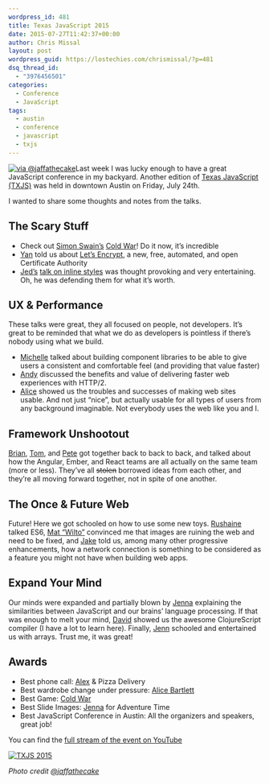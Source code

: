 ```yaml
---
wordpress_id: 481
title: Texas JavaScript 2015
date: 2015-07-27T11:42:37+00:00
author: Chris Missal
layout: post
wordpress_guid: https://lostechies.com/chrismissal/?p=481
dsq_thread_id:
  - "3976456501"
categories:
  - Conference
  - JavaScript
tags:
  - austin
  - conference
  - javascript
  - txjs
---
```

[<img src="/content/chrismissal/uploads/2015/07/txjs-sign.jpg" alt="via @jaffathecake" title="Texas JavaScript 2015" width="599" height="318" class="alignleft size-full wp-image-486" srcset="/content/chrismissal/uploads/2015/07/txjs-sign.jpg 599w, /content/chrismissal/uploads/2015/07/txjs-sign-300x159.jpg 300w" sizes="(max-width: 599px) 100vw, 599px" />](/content/chrismissal/uploads/2015/07/txjs-sign.jpg)Last week I was lucky enough to have a great JavaScript conference in my backyard. Another edition of [Texas JavaScript (TXJS)](https://2015.texasjavascript.com) was held in downtown Austin on Friday, July 24th.

I wanted to share some thoughts and notes from the talks.

## The Scary Stuff

  * Check out [Simon Swain&#8217;s](https://twitter.com/simon_swain) [Cold War](https://simonswain.com/coldwar)! Do it now, it&#8217;s incredible
  * [Yan](https://twitter.com/bcrypt) told us about [Let’s Encrypt](https://letsencrypt.org/), a new, free, automated, and open Certificate Authority
  * [Jed&#8217;s](https://twitter.com/jedschmidt) [talk on inline styles](http://slides.com/jedschmidt/america-inline#/) was thought provoking and very entertaining. Oh, he was defending them for what it&#8217;s worth.

## UX & Performance

These talks were great, they all focused on people, not developers. It&#8217;s great to be reminded that what we do as developers is pointless if there&#8217;s nobody using what we build.

  * [Michelle](https://twitter.com/hazelcough) talked about building component libraries to be able to give users a consistent and comfortable feel (and providing that value faster)
  * [Andy](https://twitter.com/andydavies) discussed the benefits and value of delivering faster web experiences with HTTP/2.
  * [Alice](https://twitter.com/alicebartlett) showed us the troubles and successes of making web sites usable. And not just &#8220;nice&#8221;, but actually usable for all types of users from any background imaginable. Not everybody uses the web like you and I.

## Framework Unshootout

[Brian](https://twitter.com/briantford), [Tom](https://twitter.com/tomdale), and [Pete](https://twitter.com/floydophone) got together back to back to back, and talked about how the Angular, Ember, and React teams are all actually on the same team (more or less). They&#8217;ve all <del datetime="2015-07-27T16:52:27+00:00">stolen</del> borrowed ideas from each other, and they&#8217;re all moving forward together, not in spite of one another.

## The Once & Future Web

Future! Here we got schooled on how to use some new toys. [Rushaine](https://twitter.com/copasetickid) talked ES6, [Mat &#8220;Wilto&#8221;](https://twitter.com/wilto) convinced me that images are ruining the web and need to be fixed, and [Jake](https://twitter.com/jaffathecake) told us, among many other progressive enhancements, how a network connection is something to be considered as a feature you might not have when building web apps.

## Expand Your Mind

Our minds were expanded and partially blown by [Jenna](https://twitter.com/zeigenvector) explaining the similarities between JavaScript and our brains&#8217; language processing. If that was enough to melt your mind, [David](https://twitter.com/swannodette) showed us the awesome ClojureScript compiler (I have a lot to learn here). Finally, [Jenn](https://twitter.com/jennschiffer) schooled and entertained us with arrays. Trust me, it was great!

## Awards

  * Best phone call: [Alex](https://twitter.com/SlexAxton) & Pizza Delivery
  * Best wardrobe change under pressure: [Alice Bartlett](https://twitter.com/alicebartlett)
  * Best Game: [Cold War](https://simonswain.com/coldwar)
  * Best Slide Images: [Jenna](https://twitter.com/zeigenvector) for Adventure Time
  * Best JavaScript Conference in Austin: All the organizers and speakers, great job!

You can find the [full stream of the event on YouTube](http://www.youtube.com/watch?v=6lEbk7xdlsQ "TXJS 2015")

[![TXJS 2015](http://img.youtube.com/vi/6lEbk7xdlsQ/0.jpg)](http://www.youtube.com/watch?v=6lEbk7xdlsQ "TXJS 2015")

_Photo credit [@jaffathecake](https://twitter.com/jaffathecake/status/624565337095307264)_